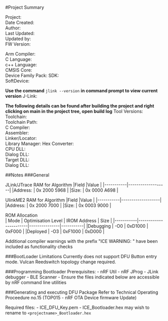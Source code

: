 #Project Summary

Project:			
Date Created: 		
Author:				
Last Updated:		
Updated by:						
FW Version:			

Arm Compiler:		
C Language:			
c++ Language:		
CMSIS Core:			
Device Family Pack:	
SDK:				
SoftDevice:		

**Use the command** `jlink --version` **in command prompt to view current version**
J-Link:				

**The following details can be found after building the project and right clicking on main in the project tree, open build log**
Tool Versions:
Toolchain:       
Toolchain Path:  
C Compiler:      
Assembler:       
Linker/Locator:  
Library Manager: 
Hex Converter:   
CPU DLL:         
Dialog DLL:      
Target DLL:      
Dialog DLL:      


##Notes
###General

JLink/JTrace RAM for Algorithm
|Field		|Value				|
|-----------|-------------------|
|Address:	|	0x 2000 5968	|
|Size:		|	0x 0000 A698	|

UlinkME2 RAM for Algorithm
|Field		|Value				|
|-----------|-------------------|
|Address:	|	0x 2000 7000	|
|Size:		|	0x 0003 9000	|

ROM Allocation													
| Mode		| Optimisation Level	| IROM Address	| Size 		|
|-----------|-----------------------|---------------|-----------|
|Debugging	| -O0 					| 0xD1000		| 0xF000	|
|Deployed	| -O3 					| 0xF1000		| 0xD000	|

Additional compiler warnings with the prefix "ICE WARNING: <message>" have been included as functionality checks


###BootLoader Limitations
Currently does not support DFU Button entry mode. Vulcan Reedswitch topology change required.


###Programming Bootloader
Prerequisites:
	- nRF Util
	- nRF JProg
	- JLink debugger
	- BLE Scanner
	- Ensure the files indicated below are accessible by nRF command line utilities
	

###Generating and executing DFU Package
Refer to Technical Operating Proceedure no.15 (TOP015 - nRF OTA Device firmware Update)

Required files:
	- ICE_DFU_Key.pem
	- ICE_Bootloader.hex may wish to rename to `<projectname>_Bootloader.hex`
		
		
